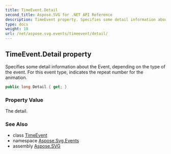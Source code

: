 ```yaml
---
title: TimeEvent.Detail
second_title: Aspose.SVG for .NET API Reference
description: TimeEvent property. Specifies some detail information about the Event depending on the type of the event. For this event type indicates the repeat number for the animation
type: docs
weight: 10
url: /net/aspose.svg.events/timeevent/detail/
---
```

## TimeEvent.Detail property

Specifies some detail information about the Event, depending on the type of the event. For this event type, indicates the repeat number for the animation.

```csharp
public long Detail { get; }
```

### Property Value

The detail.

### See Also

* class [TimeEvent](../)
* namespace [Aspose.Svg.Events](../../../aspose.svg.events/)
* assembly [Aspose.SVG](../../../)
